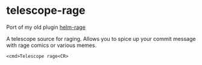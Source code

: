 # telescope-rage 

Port of my old plugin [helm-rage](https://github.com/bomgar/helm-rage)


A telescope source for raging. Allows you to spice up your commit message with rage comics or various memes.


`<cmd>Telescope rage<CR>`
